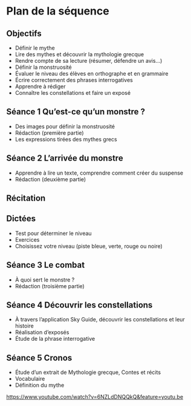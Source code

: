 # Plan de la séquence

## Objectifs
- Définir le mythe
- Lire des mythes et découvrir la mythologie grecque
- Rendre compte de sa lecture (résumer, défendre un avis...)
- Définir la monstruosité
- Évaluer le niveau des élèves en orthographe et en grammaire
- Écrire correctement des phrases interrogatives
- Apprendre à rédiger
- Connaître les constellations et faire un exposé

## Séance 1 Qu’est-ce qu’un monstre ?
- Des images pour définir la monstruosité
- Rédaction (première partie)
- Les expressions tirées des mythes grecs

## Séance 2 L’arrivée du monstre
- Apprendre à lire un texte, comprendre comment créer du suspense
- Rédaction (deuxième partie)

## Récitation

## Dictées
- Test pour déterminer le niveau
- Exercices
- Choisissez votre niveau (piste bleue, verte, rouge ou noire)

## Séance 3 Le combat
- À quoi sert le monstre ?
- Rédaction (troisième partie)

## Séance 4 Découvrir les constellations
- À travers l’application Sky Guide, découvrir les constellations et leur histoire
- Réalisation d’exposés
- Étude de la phrase interrogative

## Séance 5 Cronos
- Étude d’un extrait de Mythologie grecque, Contes et récits
- Vocabulaire
- Définition du mythe

https://www.youtube.com/watch?v=6NZLdDNQQkQ&feature=youtu.be